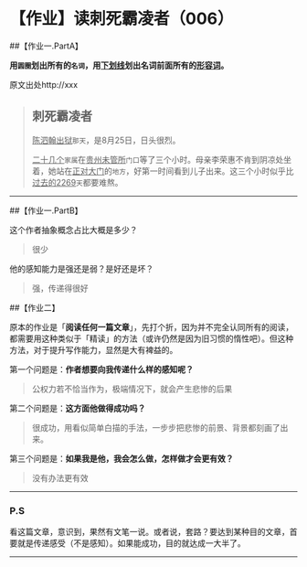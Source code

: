 # 【作业】读刺死霸凌者（006）

##【作业一.PartA】

**用`圆圈`划出所有的`名词`，用<u>下划线</u>划出名词前面所有的<u>形容词</u>。**

原文出处http://xxx

> ## 刺死霸凌者
>
> <u>陈泗翰出狱</u>`那天`，是8月25日，日头很烈。
>
>
> <u>二十几个</u>`家属`在<u>贵州未管所</u>`门口`等了三个小时。母亲李荣惠不肯到阴凉处坐着，她站在<u>正对大门</u>的`地方`，好第一时间看到儿子出来。这三个小时似乎比<u>过去的2269</u>`天`都要难熬。

----

##【作业一.PartB】

这个作者抽象概念占比大概是多少？

> 很少

他的感知能力是强还是弱？是好还是坏？

> 强，传递得很好

##【作业二】

原本的作业是「**阅读任何一篇文章**」，先打个折，因为并不完全认同所有的阅读，都需要用这种类似于「精读」的方法（或许仍然是因为旧习惯的惰性吧）。但这种方法，对于提升写作能力，显然是大有裨益的。

第一个问题是：**作者想要向我传递什么样的感知呢？**

> 公权力若不恰当作为，极端情况下，就会产生悲惨的后果

第二个问题是：**这方面他做得成功吗？**

> 很成功，用看似简单白描的手法，一步步把悲惨的前景、背景都刻画了出来。

第三个问题是：**如果我是他，我会怎么做，怎样做才会更有效？**

> 没有办法更有效

----

### P.S

看这篇文章，意识到，果然有文笔一说。或者说，套路？要达到某种目的文章，首要就是传递感受（不是感知）。如果能成功，目的就达成一大半了。

----

